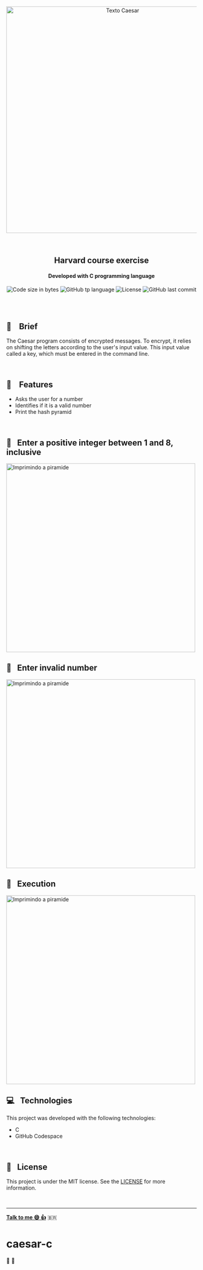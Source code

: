 
<p align="center">
<br>
  <img  hight="auto" width="600px" alt="Texto Caesar" src="https://res.cloudinary.com/dxijjbby3/image/upload/v1665783167/Caesar/39c430329fdc70206f46c5ff9d0349f8_cgbxcy.png"/>
</p>
<br>
  <h2 align="center">
      Harvard course exercise
<br>
  </h2>
  <h4 align="center">Developed with C programming language</h4>
  <p align="center">
  <img alt="Code size in bytes" src="https://img.shields.io/github/languages/code-size/larissayasmim/caesar-c?color=black">
  <img alt="GitHub tp language" src="https://img.shields.io/github/languages/top/larissayasmim/caesar-c?color=white">
  <img alt="License" src="https://img.shields.io/badge/license-MIT-%2304D361?color=black">
  <img alt="GitHub last commit" src="https://img.shields.io/github/last-commit/larissayasmim/caesar-c?color=white">
</p>
<br>
<br>

## :memo: &nbsp;&nbsp; Brief
<p>The Caesar program consists of encrypted messages. To encrypt, it relies on shifting the letters according to the user's input value.
This input value called a key, which must be entered in the command line.</p>


<br>

## :gem: &nbsp;&nbsp; Features
- Asks the user for a number
- Identifies if it is a valid number
- Print the hash pyramid
<br>

## :bricks: &nbsp; Enter a positive integer between 1 and 8, inclusive
<img align="center" height="auto" width="500" alt="Imprimindo a piramide" src="https://res.cloudinary.com/dxijjbby3/image/upload/v1665706963/Mario/mario1c_rvnapo.png"/>
<br>

## :bricks: &nbsp; Enter invalid number
<img align="center" height="auto" width="500" alt="Imprimindo a piramide" src="https://res.cloudinary.com/dxijjbby3/image/upload/v1665707642/Mario/mario2c_vyfer1.png"/>
<br>

## :bricks: &nbsp; Execution
<img align="center" height="auto" width="500" alt="Imprimindo a piramide" src="https://res.cloudinary.com/dxijjbby3/image/upload/v1665709362/Mario/20221013_182743_1_online-video-cutter.com_1_f2ypor.gif"/>
<br>

## :computer:  &nbsp; Technologies
This project was developed with the following technologies:

- C
-  GitHub Codespace

<br>

## :page_with_curl: &nbsp; License
This project is under the MIT license. See the [LICENSE](https://github.com/larissayasmim/caesar-c/blob/main/LICENSE) for more information.

<br>

---

**[Talk to me :smile:&nbsp;:thumbsup:](https://www.linkedin.com/in/larissayasmimpa)** <span>&#x1f1e7;&#x1f1f7;</span>









































# caesar-c
:closed_lock_with_key:
:memo:

